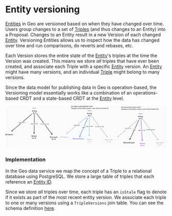 # Entity versioning

[Entities](01-entities.md) in Geo are versioned based on when they have changed over time. Users group changes to a set of [Triples](02-triples.md) (and thus changes to an Entity) into a Proposal. Changes to an Entity result in a new Version of each changed [Entity](01-entities.md). Versioning Entities allows us to inspect how the data has changed over time and run comparisons, do reverts and rebases, etc.

Each Version stores the entire state of the [Entity](01-entities.md)'s triples at the time the Version was created. This means we store _all_ triples that have ever been created, and associate each Triple with a specific [Entity](01-entities.md) version. An [Entity](01-entities.md) might have many versions, and an individual [Triple](02-triples.md) might belong to many versions.

Since the data model for publishing data in Geo is operation-based, the Versioning model essentially works like a combination of an operations-based CRDT and a state-based CRDT at the [Entity](01-entities.md) level.

![Image depicting how an entity and its triples have changed over time, each bundled set of changes resulting in a new entity version](images/versioning.png)

### Implementation

In the Geo data service we map the concept of a Triple to a relational database using PostgreSQL. We store a large table of triples that each reference an [Entity ID](https://github.com/geobrowser/geogenesis/blob/bf51df1309f412de957942e0405400163f92878e/packages/substream/src/sql/initPublic.sql#L112).

Since we store _all_ triples over time, each triple has an `isStale` flag to denote if it exists as part of the most recent entity version. We associate each triple to one or many versions using a `TripleVersions` join table. You can see the schema definition [here](https://github.com/geobrowser/geogenesis/blob/bf51df1309f412de957942e0405400163f92878e/packages/substream/src/sql/initPublic.sql#L168).
